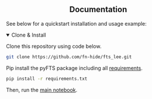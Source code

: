 ## <div align="center">Documentation</div>
See below for a quickstart installation and usage example:
<details open>
<summary>Clone & Install</summary>

Clone this repository using code below.

```bash
git clone https://github.com/fn-hide/fts_lee.git
```

Pip install the pyFTS package including all [requirements](https://github.com/fn-hide/fts_lee/blob/main/requirements.txt).

```bash
pip install -r requirements.txt
```

Then, run the [main notebook](https://github.com/fn-hide/fts_lee/blob/main/main.ipynb).
